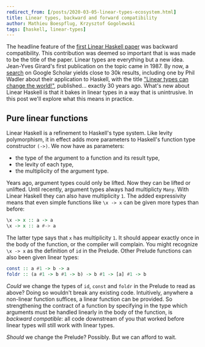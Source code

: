 ```yaml
---
redirect_from: [/posts/2020-03-05-linear-types-ecosystem.html]
title: Linear types, backward and forward compatibility
author: Mathieu Boespflug, Krzysztof Gogolewski
tags: [haskell, linear-types]
---
```


The headline feature of the [first Linear Haskell
paper][linear-haskell-paper] was backward compatibility. This
contribution was deemed so important that is was made to be the title
of the paper. Linear types are everything but a new idea. Jean-Yves
Girard's first publication on the topic came in 1987. By now,
a [search][linear-logic-search] on Google Scholar yields close to 30k
results, including one by Phil Wadler about their application to
Haskell, with the title ["Linear types can change the
world!"][linear-types-wadler], published... exactly 30 years ago.
What's new about Linear Haskell is that it bakes in linear types in
a way that is unintrusive. In this post we'll explore what this means
in practice.

## Pure linear functions

Linear Haskell is a refinement to Haskell's type system. Like levity
polymorphism, it in effect adds more parameters to Haskell's function
type constructor `(->)`. We now have as parameters:

- the type of the argument to a function and its result type,
- the levity of each type,
- the multiplicity of the argument type.

Years ago, argument types could only be lifted. Now they can be lifted
or unlifted. Until recently, argument types always had multiplicty
`Many`. With Linear Haskell they can also have multiplicity `1`. The
added expressivity means that even simple functions like `\x -> x` can
be given more types than before:

```haskell
\x -> x :: a -> a
\x -> x :: a #-> a
```

The latter type says that `x` has multiplicity `1`. It should appear
exactly once in the body of the function, or the compiler will
complain. You might recognize `\x -> x` as the definition of `id` in
the Prelude. Other Prelude functions can also been given linear types:

```haskell
const :: a #1 -> b -> a
foldr :: (a #1 -> b #1 -> b) -> b #1 -> [a] #1 -> b
```

_Could_ we change the types of `id`, `const` and `foldr` in the
Prelude to read as above? Doing so wouldn't break any existing code.
Intuitively, anywhere a non-linear function suffices, a linear
function can be provided. So strengthening the contract of a function
by specifying in the type which arguments must be handled linearly in
the body of the function, is _backward compatible_: all code
downstream of you that worked before linear types will still work with
linear types.

_Should_ we change the Prelude? Possibly. But we can afford to wait.

[linear-haskell-paper]: ee
[linear-types-wadler]: http://citeseerx.ist.psu.edu/viewdoc/summary?doi=10.1.1.31.5002
[linear-logic-search]: https://scholar.google.com/scholar?q=%22linear+logic%22
